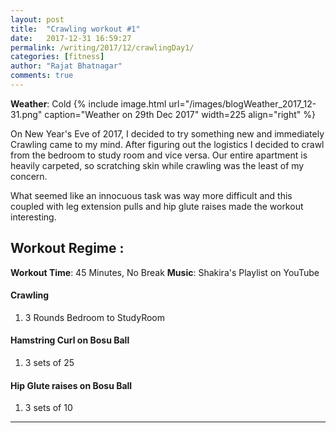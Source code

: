 ```yaml
---
layout: post
title:  "Crawling workout #1"
date:   2017-12-31 16:59:27
permalink: /writing/2017/12/crawlingDay1/
categories: [fitness]
author: "Rajat Bhatnagar"
comments: true
---
```

**Weather**: Cold
{% include image.html url="/images/blogWeather_2017_12-31.png"
caption="Weather on 29th Dec 2017" width=225 align="right" %}

On New Year's Eve of 2017, I decided to try something new and immediately  Crawling came to my mind. After figuring out the logistics I decided to crawl from the bedroom to study room and vice versa. Our entire apartment is heavily carpeted, so scratching skin while crawling was the least of my concern.

What seemed like an innocuous task was way more difficult and this coupled with leg extension pulls and hip glute raises made the workout interesting.


Workout Regime :
-------------
**Workout Time**: 45 Minutes, No Break
**Music**: Shakira's Playlist on YouTube


#### **Crawling**
1. 3 Rounds Bedroom to StudyRoom

#### **Hamstring Curl on Bosu Ball**
1. 3 sets of 25

#### **Hip Glute raises on Bosu Ball**
1. 3 sets of 10

----------










































































































































































































































































































































































































































